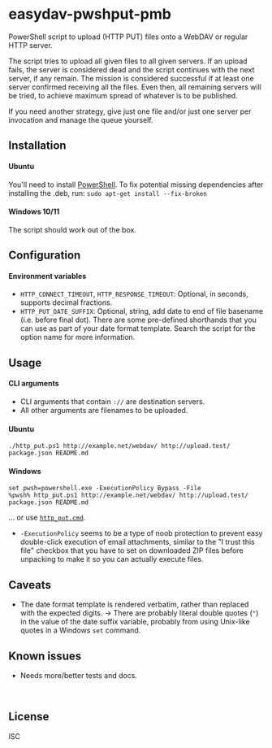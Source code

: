 ﻿
<!--#echo json="package.json" key="name" underline="=" -->
easydav-pwshput-pmb
===================
<!--/#echo -->

<!--#echo json="package.json" key="description" -->
PowerShell script to upload (HTTP PUT) files onto a WebDAV or regular HTTP
server.
<!--/#echo -->

The script tries to upload all given files to all given servers.
If an upload fails, the server is considered dead and the script continues
with the next server, if any remain.
The mission is considered successful if at least one server confirmed
receiving all the files.
Even then, all remaining servers will be tried, to achieve maximum spread
of whatever is to be published.

If you need another strategy, give just one file and/or just one server
per invocation and manage the queue yourself.



Installation
------------

#### Ubuntu

You'll need to install [PowerShell][pwsh-rls].
To fix potential missing dependencies after installing the .deb,
run: `sudo apt-get install --fix-broken`

  [pwsh-rls]: https://github.com/PowerShell/PowerShell/releases



#### Windows 10/11

The script should work out of the box.



Configuration
-------------

#### Environment variables

* `HTTP_CONNECT_TIMEOUT`, `HTTP_RESPONSE_TIMEOUT`:
  Optional, in seconds, supports decimal fractions.
* `HTTP_PUT_DATE_SUFFIX`:
  Optional, string, add date to end of file basename (i.e. before final dot).
  There are some pre-defined shorthands that you can use as part of your
  date format template.
  Search the script for the option name for more information.



Usage
-----

#### CLI arguments

* CLI arguments that contain `://` are destination servers.
* All other arguments are filenames to be uploaded.



#### Ubuntu

```text
./http_put.ps1 http://example.net/webdav/ http://upload.test/ package.json README.md
```



#### Windows

```text
set pwsh=powershell.exe -ExecutionPolicy Bypass -File
%pwsh% http_put.ps1 http://example.net/webdav/ http://upload.test/ package.json README.md
```

… or use [`http_put.cmd`](http_put.cmd).

* `-ExecutionPolicy` seems to be a type of noob protection to prevent easy
  double-click execution of email attachments, similar to the
  "I trust this file" checkbox that you have to set on downloaded ZIP files
  before unpacking to make it so you can actually execute files.



<!--#toc stop="scan" -->



Caveats
-------

* The date format template is rendered verbatim, rather than replaced with
  the expected digits. &rarr; There are probably literal double quotes (`"`)
  in the value of the date suffix variable, probably from using Unix-like
  quotes in a Windows `set` command.



Known issues
------------

* Needs more/better tests and docs.




&nbsp;


License
-------
<!--#echo json="package.json" key=".license" -->
ISC
<!--/#echo -->
